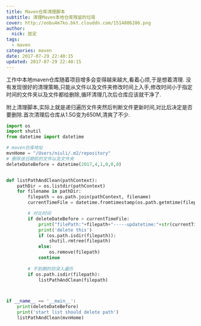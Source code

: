 ```yaml
---
title: Maven仓库清理脚本
subtitle: 清理Maven本地仓库残留的垃圾
cover: http://oobu4m7ko.bkt.clouddn.com/1514806286.png
author: 
  nick: 屈定
tags:
  - maven    
categories: maven
date: 2017-07-29 22:40:15
updated: 2017-07-29 22:40:15
---
```

工作中本地maven仓库随着项目增多会变得越来越大,看着心烦,于是想着清理.
没有发现很好的清理策略,只能从文件以及文件夹修改时间上入手,修改时间小于指定时间的文件夹以及文件都给删除,循环清理几次后仓库应该就干净了.

附上清理脚本,实际上就是递归遍历文件夹然后判断文件更新时间,对比后决定是否要删除.首次清理后仓库从1.5G变为650M,清爽了不少.
```py
import os
import shutil
from datetime import datetime

# maven仓库地址
mvnHome = "/Users/niuli/.m2/repository"
# 删除该日期前的文件以及文件夹
deleteDateBefore = datetime(2017,4,1,0,0,0)


def listPathAndClean(pathContext):
    pathDir = os.listdir(pathContext)
    for filename in pathDir:
        filepath = os.path.join(pathContext, filename)
        currentTimeFile = datetime.fromtimestamp(os.path.getmtime(filepath))

        # 对比时间
        if deleteDateBefore > currentTimeFile:
            print("filePath:"+filepath+"-----updatetime:"+str(currentTimeFile))
            print('delete this')
            if (os.path.isdir(filepath)):
                shutil.rmtree(filepath)
            else:
                os.remove(filepath)
            continue
            
        # 不到期的则深入遍历
        if os.path.isdir(filepath):
            listPathAndClean(filepath)



if __name__ == '__main__':
    print(deleteDateBefore)
    print('start list should delete path')
    listPathAndClean(mvnHome)



```
